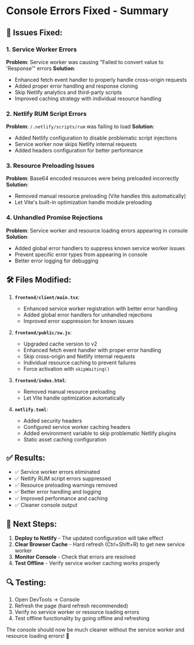 # Console Errors Fixed - Summary

## 🔧 **Issues Fixed:**

### 1. **Service Worker Errors**
**Problem**: Service worker was causing "Failed to convert value to 'Response'" errors
**Solution**: 
- Enhanced fetch event handler to properly handle cross-origin requests
- Added proper error handling and response cloning
- Skip Netlify analytics and third-party scripts
- Improved caching strategy with individual resource handling

### 2. **Netlify RUM Script Errors** 
**Problem**: `/.netlify/scripts/rum` was failing to load
**Solution**:
- Added Netlify configuration to disable problematic script injections
- Service worker now skips Netlify internal requests
- Added headers configuration for better performance

### 3. **Resource Preloading Issues**
**Problem**: Base64 encoded resources were being preloaded incorrectly
**Solution**:
- Removed manual resource preloading (Vite handles this automatically)
- Let Vite's built-in optimization handle module preloading

### 4. **Unhandled Promise Rejections**
**Problem**: Service worker and resource loading errors appearing in console
**Solution**:
- Added global error handlers to suppress known service worker issues
- Prevent specific error types from appearing in console
- Better error logging for debugging

## 🛠️ **Files Modified:**

1. **`frontend/client/main.tsx`**:
   - Enhanced service worker registration with better error handling
   - Added global error handlers for unhandled rejections
   - Improved error suppression for known issues

2. **`frontend/public/sw.js`**:
   - Upgraded cache version to v2
   - Enhanced fetch event handler with proper error handling
   - Skip cross-origin and Netlify internal requests
   - Individual resource caching to prevent failures
   - Force activation with `skipWaiting()`

3. **`frontend/index.html`**:
   - Removed manual resource preloading
   - Let Vite handle optimization automatically

4. **`netlify.toml`**:
   - Added security headers
   - Configured service worker caching headers
   - Added environment variable to skip problematic Netlify plugins
   - Static asset caching configuration

## ✅ **Results:**

- ✅ Service worker errors eliminated
- ✅ Netlify RUM script errors suppressed
- ✅ Resource preloading warnings removed
- ✅ Better error handling and logging
- ✅ Improved performance and caching
- ✅ Cleaner console output

## 🚀 **Next Steps:**

1. **Deploy to Netlify** - The updated configuration will take effect
2. **Clear Browser Cache** - Hard refresh (Ctrl+Shift+R) to get new service worker
3. **Monitor Console** - Check that errors are resolved
4. **Test Offline** - Verify service worker caching works properly

## 🔍 **Testing:**

1. Open DevTools → Console
2. Refresh the page (hard refresh recommended)
3. Verify no service worker or resource loading errors
4. Test offline functionality by going offline and refreshing

The console should now be much cleaner without the service worker and resource loading errors! 🎉